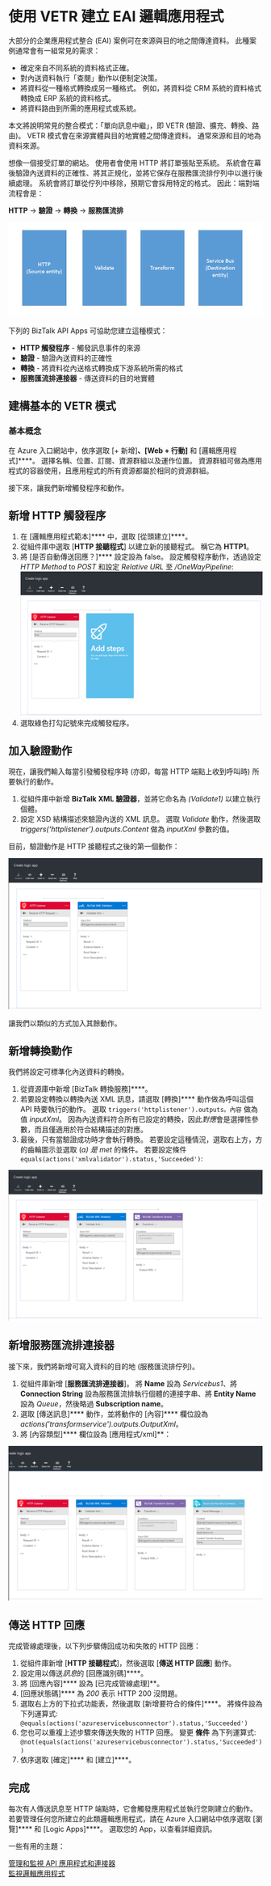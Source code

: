 <properties
   pageTitle="在 Azure App Service 中使用邏輯應用程式內的 VETR 建立 EAI Logic Apps | Microsoft Azure"
   description="BizTalk XML 服務的驗證、編碼和轉換功能"
   services="app-service\logic"
   documentationCenter=".net,nodejs,java"
   authors="rajeshramabathiran"
   manager="dwrede"
   editor=""/>

<tags
   ms.service="app-service-logic"
   ms.devlang="multiple"
   ms.topic="get-started-article"
   ms.tgt_pltfrm="na"
   ms.workload="na"
   ms.date="12/07/2015"
   ms.author="rajram"/>



# 使用 VETR 建立 EAI 邏輯應用程式

大部分的企業應用程式整合 (EAI) 案例可在來源與目的地之間傳達資料。 此種案例通常會有一組常見的需求：

- 確定來自不同系統的資料格式正確。
- 對內送資料執行「查閱」動作以便制定決策。
- 將資料從一種格式轉換成另一種格式。 例如，將資料從 CRM 系統的資料格式轉換成 ERP 系統的資料格式。
- 將資料路由到所需的應用程式或系統。

本文將說明常見的整合模式：「單向訊息中繼」，即 VETR (驗證、擴充、轉換、路由)。 VETR 模式會在來源實體與目的地實體之間傳達資料。 通常來源和目的地為資料來源。

想像一個接受訂單的網站。 使用者會使用 HTTP 將訂單張貼至系統。 系統會在幕後驗證內送資料的正確性、將其正規化，並將它保存在服務匯流排佇列中以進行後續處理。 系統會將訂單從佇列中移除，預期它會採用特定的格式。 因此：端對端流程會是：

**HTTP** → **驗證** → **轉換** → **服務匯流排**

![基本 VETR 流程][1]

下列的 BizTalk API Apps 可協助您建立這種模式：

* **HTTP 觸發程序** - 觸發訊息事件的來源
* **驗證** - 驗證內送資料的正確性
* **轉換** - 將資料從內送格式轉換成下游系統所需的格式
* **服務匯流排連接器** - 傳送資料的目的地實體


## 建構基本的 VETR 模式

### 基本概念

在 Azure 入口網站中，依序選取 [+ 新增]****、[Web + 行動]**** 和 [邏輯應用程式]****。 選擇名稱、位置、訂閱、資源群組以及運作位置。 資源群組可做為應用程式的容器使用，且應用程式的所有資源都屬於相同的資源群組。

接下來，讓我們新增觸發程序和動作。


## 新增 HTTP 觸發程序

1. 在 [邏輯應用程式範本]**** 中，選取 [從頭建立]****。
1. 從組件庫中選取 [**HTTP 接聽程式**] 以建立新的接聽程式。 稱它為 **HTTP1**。
2. 將 [是否自動傳送回應？]**** 設定設為 false。 設定觸發程序動作，透過設定 _HTTP Method_ to _POST_ 和設定 _Relative URL_ 至 _/OneWayPipeline_:  
    ![HTTP 觸發程序][2]
3. 選取綠色打勾記號來完成觸發程序。

## 加入驗證動作

現在，讓我們輸入每當引發觸發程序時 (亦即，每當 HTTP 端點上收到呼叫時) 所要執行的動作。

1. 從組件庫中新增 **BizTalk XML 驗證器**，並將它命名為 _(Validate1)_ 以建立執行個體。
2. 設定 XSD 結構描述來驗證內送的 XML 訊息。 選取 _Validate_ 動作，然後選取 _triggers(‘httplistener’).outputs.Content_ 做為 _inputXml_ 參數的值。

目前，驗證動作是 HTTP 接聽程式之後的第一個動作：

![BizTalk XML 驗證器][3]

讓我們以類似的方式加入其餘動作。

## 新增轉換動作

我們將設定可標準化內送資料的轉換。

1. 從資源庫中新增 [BizTalk 轉換服務]****。
2. 若要設定轉換以轉換內送 XML 訊息，請選取 [轉換]**** 動作做為呼叫這個 API 時要執行的動作。 選取 `triggers('httplistener').outputs。內容` 做為值 _inputXml_。 因為內送資料符合所有已設定的轉換，因此*對應*會是選擇性參數，而且僅適用於符合結構描述的對應。
3. 最後，只有當驗證成功時才會執行轉換。 若要設定這種情況，選取右上方，方的齒輪圖示並選取 (_a) 是 met_ 的條件。 若要設定條件 `equals(actions('xmlvalidator').status,'Succeeded')`:

![BizTalk 轉換][4]


## 新增服務匯流排連接器

接下來，我們將新增可寫入資料的目的地 (服務匯流排佇列)。

1. 從組件庫新增 [**服務匯流排連接器**]。 將 **Name** 設為 _Servicebus1_、將 **Connection String** 設為服務匯流排執行個體的連接字串、將 **Entity Name** 設為 _Queue_，然後略過 **Subscription name**。
2. 選取 [傳送訊息]**** 動作，並將動作的 [內容]**** 欄位設為 _actions('transformservice').outputs.OutputXml_。
3. 將 [內容類型]**** 欄位設為 [應用程式/xml]**：

![服務匯流排 (英文)][5]


## 傳送 HTTP 回應

完成管線處理後，以下列步驟傳回成功和失敗的 HTTP 回應：

1. 從組件庫新增 [**HTTP 接聽程式**]，然後選取 [**傳送 HTTP 回應**] 動作。
2. 設定用以傳送*訊息*的 [回應識別碼]****。
2. 將 [回應內容]**** 設為 [已完成管線處理]**。
3. [回應狀態碼]**** 為 *200* 表示 HTTP 200 沒問題。
4. 選取右上方的下拉式功能表，然後選取 [新增要符合的條件]****。 將條件設為下列運算式:  
    `@equals(actions('azureservicebusconnector').status,'Succeeded')`  <br/>
5. 您也可以重複上述步驟來傳送失敗的 HTTP 回應。 變更 **條件** 為下列運算式:  
`@not(equals(actions('azureservicebusconnector').status,'Succeeded'))` <br/>
6. 依序選取 [確定]**** 和 [建立]****。



## 完成

每次有人傳送訊息至 HTTP 端點時，它會觸發應用程式並執行您剛建立的動作。 若要管理任何您所建立的此類邏輯應用程式，請在 Azure 入口網站中依序選取 [瀏覽]**** 和 [Logic Apps]****。 選取您的 App，以查看詳細資訊。

一些有用的主題：

[管理和監視 API 應用程式和連接器](app-service-logic-monitor-your-connectors.md)  <br/>
[監視邏輯應用程式](app-service-logic-monitor-your-logic-apps.md)



[1]: ./media/app-service-logic-create-EAI-logic-app-using-VETR/BasicVETR.PNG 
[2]: ./media/app-service-logic-create-EAI-logic-app-using-VETR/HTTPListener.PNG 
[3]: ./media/app-service-logic-create-EAI-logic-app-using-VETR/BizTalkXMLValidator.PNG 
[4]: ./media/app-service-logic-create-EAI-logic-app-using-VETR/BizTalkTransforms.PNG 
[5]: ./media/app-service-logic-create-EAI-logic-app-using-VETR/AzureServiceBus.PNG 

